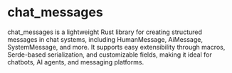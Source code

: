# chat_messages
chat_messages is a lightweight Rust library for creating structured messages in chat systems, including HumanMessage, AiMessage, SystemMessage, and more. It supports easy extensibility through macros, Serde-based serialization, and customizable fields, making it ideal for chatbots, AI agents, and messaging platforms.
